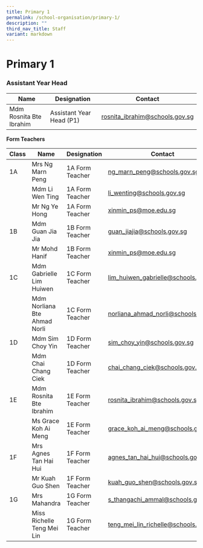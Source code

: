 ```yaml
---
title: Primary 1
permalink: /school-organisation/primary-1/
description: ""
third_nav_title: Staff
variant: markdown
---
```

# **Primary 1**

### Assistant Year Head



| Name | Designation | Contact |
| -------- | -------- | -------- 
| Mdm Rosnita Bte Ibrahim     |  Assistant Year Head (P1)  | [rosnita_ibrahim@schools.gov.sg](rosnita_ibrahim@schools.gov.sg)    |

**Form Teachers**


| Class | Name | Designation | Contact | 
| -------- | -------- | -------- |-------- |
| 1A | Mrs Ng Marn Peng     |  1A Form Teacher	    |  ng_marn_peng@schools.gov.sg
| | Mdm Li Wen Ting |	1A Form Teacher	| li_wenting@schools.gov.sg
| | Mr Ng Ye Hong |	1A Form Teacher	| xinmin_ps@moe.edu.sg
|1B	| Mdm Guan Jia Jia	| 1B Form Teacher	|guan_jiajia@schools.gov.sg
| |Mr Mohd Hanif	|1B Form Teacher|	xinmin_ps@moe.edu.sg
|1C	|Mdm Gabrielle Lim Huiwen  |	1C Form Teacher	| lim_huiwen_gabrielle@schools.gov.sg
| | Mdm Norliana Bte Ahmad Norli|	1C Form Teacher	| norliana_ahmad_norli@schools.gov.sg
| 1D |	Mdm Sim Choy Yin |	1D Form Teacher	| sim_choy_yin@schools.gov.sg
| | Mdm Chai Chang Ciek	| 1D Form Teacher	| chai_chang_ciek@schools.gov.sg
| 1E	| Mdm Rosnita Bte Ibrahim |	1E Form Teacher	| rosnita_ibrahim@schools.gov.sg
| | Ms Grace Koh Ai Meng	| 1E Form Teacher	| grace_koh_ai_meng@schools.gov.sg|
| 1F |	Mrs Agnes Tan Hai Hui |	1F Form Teacher	| agnes_tan_hai_hui@schools.gov.sg
||Mr Kuah Guo Shen |	1F Form Teacher	|kuah_guo_shen@schools.gov.sg
|1G	| Mrs Mahandra  |	1G Form Teacher	| s_thangachi_ammal@schools.gov.sg
| | Miss Richelle Teng Mei Lin	| 1G Form Teacher	|teng_mei_lin_richelle@schools.gov.sg